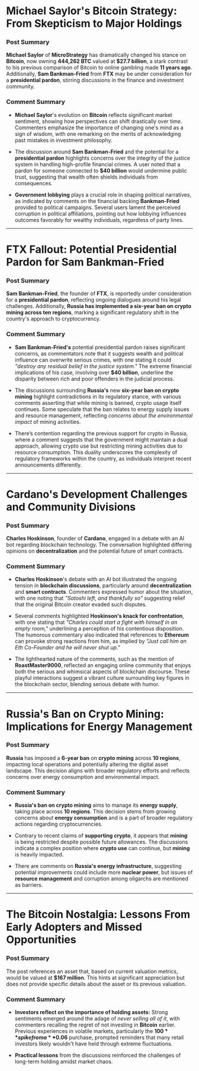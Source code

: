 # Michael Saylor's Bitcoin Strategy: From Skepticism to Major Holdings

### Post Summary
**Michael Saylor** of **MicroStrategy** has dramatically changed his stance on **Bitcoin**, now owning **444,262 BTC** valued at **$27.7 billion**, a stark contrast to his previous comparison of Bitcoin to online gambling made **11 years ago**. Additionally, **Sam Bankman-Fried** from **FTX** may be under consideration for a **presidential pardon**, stirring discussions in the finance and investment community.

### Comment Summary
- **Michael Saylor**'s evolution on **Bitcoin** reflects significant market sentiment, showing how perspectives can shift drastically over time. Commenters emphasize the importance of changing one's mind as a sign of wisdom, with one remarking on the merits of acknowledging past mistakes in investment philosophy.

- The discussion around **Sam Bankman-Fried** and the potential for a **presidential pardon** highlights concerns over the integrity of the justice system in handling high-profile financial crimes. A user noted that a pardon for someone connected to **$40 billion** would undermine public trust, suggesting that wealth often shields individuals from consequences.

- **Government lobbying** plays a crucial role in shaping political narratives, as indicated by comments on the financial backing **Bankman-Fried** provided to political campaigns. Several users lament the perceived corruption in political affiliations, pointing out how lobbying influences outcomes favorably for wealthy individuals, regardless of party lines.

---

# FTX Fallout: Potential Presidential Pardon for Sam Bankman-Fried

### Post Summary
**Sam Bankman-Fried**, the founder of **FTX**, is reportedly under consideration for a **presidential pardon**, reflecting ongoing dialogues around his legal challenges. Additionally, **Russia has implemented a six-year ban on crypto mining across ten regions**, marking a significant regulatory shift in the country's approach to cryptocurrency.

### Comment Summary
- **Sam Bankman-Fried's** potential presidential pardon raises significant concerns, as commentators note that it suggests wealth and political influence can overwrite serious crimes, with one stating it could *"destroy any residual belief in the justice system."* The extreme financial implications of his case, involving over **$40 billion**, underline the disparity between rich and poor offenders in the judicial process.

- The discussions surrounding **Russia's** new **six-year ban on crypto mining** highlight contradictions in its regulatory stance, with various comments asserting that while mining is banned, crypto usage itself continues. Some speculate that the ban relates to energy supply issues and resource management, reflecting *concerns about the environmental impact* of mining activities.

- There’s contention regarding the previous support for crypto in Russia, where a comment suggests that the government might maintain a dual approach, allowing crypto use but restricting mining activities due to resource consumption. This duality underscores the complexity of regulatory frameworks within the country, as individuals interpret recent announcements differently.

---

# Cardano's Development Challenges and Community Divisions

### Post Summary
**Charles Hoskinson**, founder of **Cardano**, engaged in a debate with an AI bot regarding blockchain technology. The conversation highlighted differing opinions on **decentralization** and the potential future of smart contracts.

### Comment Summary
- **Charles Hoskinson**'s debate with an AI bot illustrated the ongoing tension in **blockchain discussions**, particularly around **decentralization** and **smart contracts**. Commenters expressed humor about the situation, with one noting that *"Satoshi left, and thankfully so"* suggesting relief that the original Bitcoin creator evaded such disputes.

- Several comments highlighted **Hoskinson's knack for confrontation**, with one stating that *"Charles could start a fight with himself in an empty room,"* underlining a perception of his contentious disposition. The humorous commentary also indicated that references to **Ethereum** can provoke strong reactions from him, as implied by *"Just call him an Eth Co-Founder and he will never shut up."*

- The lighthearted nature of the comments, such as the mention of **RoastMaster9000**, reflected an engaging online community that enjoys both the serious and whimsical aspects of blockchain discourse. These playful interactions suggest a vibrant culture surrounding key figures in the blockchain sector, blending serious debate with humor.

---

# Russia's Ban on Crypto Mining: Implications for Energy Management

### Post Summary
**Russia** has imposed a **6-year ban** on **crypto mining** across **10 regions**, impacting local operations and potentially altering the digital asset landscape. This decision aligns with broader regulatory efforts and reflects concerns over energy consumption and environmental impact.

### Comment Summary
- **Russia's ban on crypto mining** aims to manage its **energy supply**, taking place across **10 regions**. This decision stems from growing concerns about **energy consumption** and is a part of broader regulatory actions regarding cryptocurrencies.

- Contrary to recent claims of **supporting crypto**, it appears that **mining** is being restricted despite possible future allowances. The discussions indicate a complex position where **crypto use** can continue, but **mining** is heavily impacted.

- There are comments on **Russia's energy infrastructure**, suggesting potential improvements could include more **nuclear power**, but issues of **resource management** and corruption among oligarchs are mentioned as barriers.

---

# The Bitcoin Nostalgia: Lessons From Early Adopters and Missed Opportunities

### Post Summary
The post references an asset that, based on current valuation metrics, would be valued at **$167 million**. This hints at significant appreciation but does not provide specific details about the asset or its previous valuation.

### Comment Summary
- **Investors reflect on the importance of holding assets:** Strong sentiments emerged around the adage of *never selling all of it*, with commenters recalling the regret of not investing in **Bitcoin** earlier. Previous experiences in volatile markets, particularly the **$100** spike from a **$0.06** purchase, prompted reminders that many retail investors likely wouldn't have held through extreme fluctuations.

- **Practical lessons** from the discussions reinforced the challenges of long-term holding amidst market chaos. 